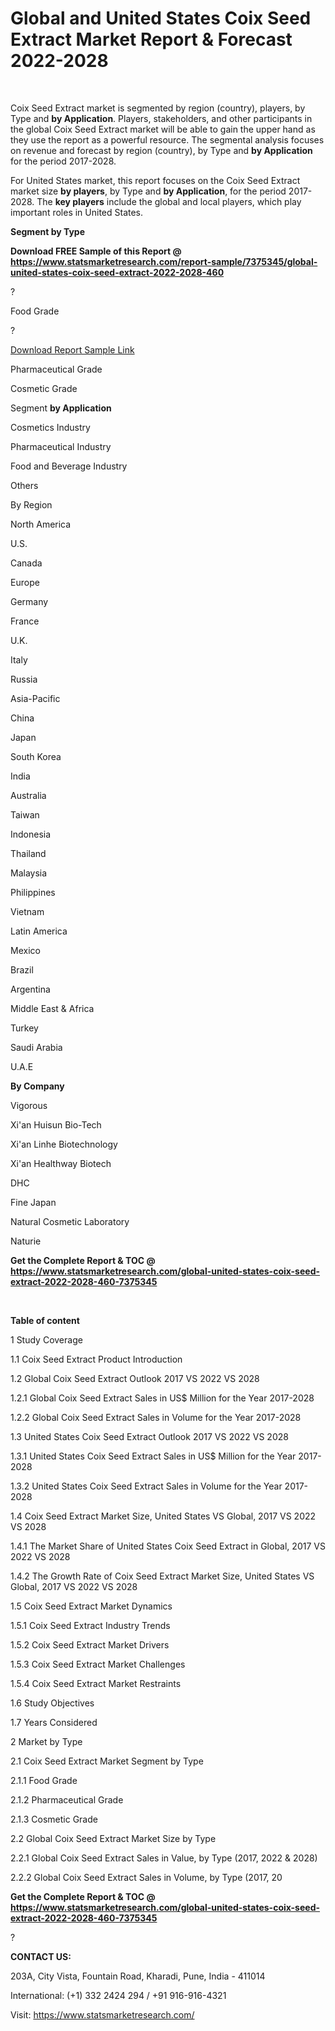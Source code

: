 <h1>Global and United States Coix Seed Extract Market Report & Forecast 2022-2028</h1><br/><p>Coix Seed Extract market is segmented by region (country), players, by Type and <strong>by Application</strong>. Players, stakeholders, and other participants in the global Coix Seed Extract market will be able to gain the upper hand as they use the report as a powerful resource. The segmental analysis focuses on revenue and forecast by region (country), by Type and <strong>by Application</strong> for the period 2017-2028.</p>
 
 
 
 <p>For United States market, this report focuses on the Coix Seed Extract market size <strong>by players</strong>, by Type and <strong>by Application</strong>, for the period 2017-2028. The <strong>key players</strong> include the global and local players, which play important roles in United States.</p>
 
 
 
 <p><strong>Segment by Type</strong></p>
 
 
 
 <div><b>Download FREE Sample of this Report @ <a href="https://www.statsmarketresearch.com/download-free-sample/7375345/global-united-states-coix-seed-extract-2022-2028-460">https://www.statsmarketresearch.com/report-sample/7375345/global-united-states-coix-seed-extract-2022-2028-460</a></b></div>
 
 
 
 <p>? </p>
 
 
 
 <p>Food Grade</p>
 
 
 
 <p>? </p>
 
 
 
 <p><a href="https://www.statsmarketresearch.com/download-free-sample/7375345/global-united-states-coix-seed-extract-2022-2028-460">Download Report Sample Link</a></p>
 
 
 
 <p>Pharmaceutical Grade</p>
 
 
 
 <p>Cosmetic Grade</p>
 
 
 
 <p>Segment <strong>by Application</strong></p>
 
 
 
 <p>Cosmetics Industry</p>
 
 
 
 <p>Pharmaceutical Industry</p>
 
 
 
 <p>Food and Beverage Industry</p>
 
 
 
 <p>Others</p>
 
 
 
 <p>By Region</p>
 
 
 
 <p>North America</p>
 
 
 
 <p>U.S.</p>
 
 
 
 <p>Canada</p>
 
 
 
 <p>Europe</p>
 
 
 
 <p>Germany</p>
 
 
 
 <p>France</p>
 
 
 
 <p>U.K.</p>
 
 
 
 <p>Italy</p>
 
 
 
 <p>Russia</p>
 
 
 
 <p>Asia-Pacific</p>
 
 
 
 <p>China</p>
 
 
 
 <p>Japan</p>
 
 
 
 <p>South Korea</p>
 
 
 
 <p>India</p>
 
 
 
 <p>Australia</p>
 
 
 
 <p>Taiwan</p>
 
 
 
 <p>Indonesia</p>
 
 
 
 <p>Thailand</p>
 
 
 
 <p>Malaysia</p>
 
 
 
 <p>Philippines</p>
 
 
 
 <p>Vietnam</p>
 
 
 
 <p>Latin America</p>
 
 
 
 <p>Mexico</p>
 
 
 
 <p>Brazil</p>
 
 
 
 <p>Argentina</p>
 
 
 
 <p>Middle East & Africa</p>
 
 
 
 <p>Turkey</p>
 
 
 
 <p>Saudi Arabia</p>
 
 
 
 <p>U.A.E</p>
 
 
 
 <p><strong>By Company</strong></p>
 
 
 
 <p>Vigorous</p>
 
 
 
 <p>Xi&#39;an Huisun Bio-Tech</p>
 
 
 
 <p>Xi&#39;an Linhe Biotechnology</p>
 
 
 
 <p>Xi&#39;an Healthway Biotech</p>
 
 
 
 <p>DHC</p>
 
 
 
 <p>Fine Japan</p>
 
 
 
 <p>Natural Cosmetic Laboratory</p>
 
 
 
 <p>Naturie</p>
 
 
 
 <div><b>Get the Complete Report & TOC @ <a href="https://www.statsmarketresearch.com/global-united-states-coix-seed-extract-2022-2028-460-7375345">https://www.statsmarketresearch.com/global-united-states-coix-seed-extract-2022-2028-460-7375345</a></b></div>
 
 
 
 <p><br />
 
 <b>Table of content</b></p>
 
 
 
 <p>1 Study Coverage<br />
 
 1.1 Coix Seed Extract Product Introduction<br />
 
 1.2 Global Coix Seed Extract Outlook 2017 VS 2022 VS 2028<br />
 
 1.2.1 Global Coix Seed Extract Sales in US$ Million for the Year 2017-2028<br />
 
 1.2.2 Global Coix Seed Extract Sales in Volume for the Year 2017-2028<br />
 
 1.3 United States Coix Seed Extract Outlook 2017 VS 2022 VS 2028<br />
 
 1.3.1 United States Coix Seed Extract Sales in US$ Million for the Year 2017-2028<br />
 
 1.3.2 United States Coix Seed Extract Sales in Volume for the Year 2017-2028<br />
 
 1.4 Coix Seed Extract Market Size, United States VS Global, 2017 VS 2022 VS 2028<br />
 
 1.4.1 The Market Share of United States Coix Seed Extract in Global, 2017 VS 2022 VS 2028<br />
 
 1.4.2 The Growth Rate of Coix Seed Extract Market Size, United States VS Global, 2017 VS 2022 VS 2028<br />
 
 1.5 Coix Seed Extract Market Dynamics<br />
 
 1.5.1 Coix Seed Extract Industry Trends<br />
 
 1.5.2 Coix Seed Extract Market Drivers<br />
 
 1.5.3 Coix Seed Extract Market Challenges<br />
 
 1.5.4 Coix Seed Extract Market Restraints<br />
 
 1.6 Study Objectives<br />
 
 1.7 Years Considered<br />
 
 2 Market by Type<br />
 
 2.1 Coix Seed Extract Market Segment by Type<br />
 
 2.1.1 Food Grade<br />
 
 2.1.2 Pharmaceutical Grade<br />
 
 2.1.3 Cosmetic Grade<br />
 
 2.2 Global Coix Seed Extract Market Size by Type<br />
 
 2.2.1 Global Coix Seed Extract Sales in Value, by Type (2017, 2022 & 2028)<br />
 
 2.2.2 Global Coix Seed Extract Sales in Volume, by Type (2017, 20</p>
 
 
 
 <div><b>Get the Complete Report & TOC @ <a href="https://www.statsmarketresearch.com/global-united-states-coix-seed-extract-2022-2028-460-7375345">https://www.statsmarketresearch.com/global-united-states-coix-seed-extract-2022-2028-460-7375345</a></b></div>
 
 
 
 <p>? </p>
 
 
 
 <p><b>CONTACT US:</b><br />
 
 203A, City Vista, Fountain Road, Kharadi, Pune, India - 411014<br />
 
 International: (+1) 332 2424 294 / +91 916-916-4321<br />
 
 Visit: <a href="https://www.statsmarketresearch.com/">https://www.statsmarketresearch.com/</a></p>